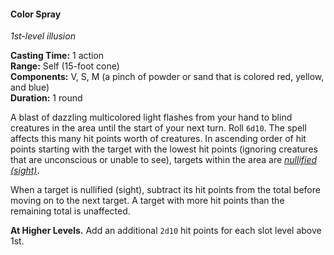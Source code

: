 #### Color Spray
<!-- markdownlint-disable link-image-reference-definitions -->
[_metadata_:spell_name]:- "Color Spray"
[_metadata_:spell_level]:- "1"
[_metadata_:spell_school]:- "illusion"
[_metadata_:ritual]:- "false"
[_metadata_:casting_time_amount]:- "1"
[_metadata_:casting_time_unit]:- "action"
[_metadata_:range]:- "Self"
[_metadata_:target]:- "15-foot cone"
[_metadata_:components_verbal]:- "true"
[_metadata_:components_somatic]:- "true"
[_metadata_:components_material]:- "true"
[_metadata_:components_material_description]:- "a pinch of powder or sand that is colored red, yellow, and blue)"
[_metadata_:duration]:- "1 round"
[_metadata_:concentration]:- "false"
[_metadata_:compared_to_wotc_srd_5.1]:- "mechanics_same_wording_different"
[_metadata_:compared_to_a5e_srd]:- "mechanics_same_wording_different"
<!-- markdownlint-disable-next-line no-emphasis-as-heading -->
_1st-level illusion_

**Casting Time:** 1 action \
**Range:** Self (15-foot cone) \
**Components:** V, S, M (a pinch of powder or sand that is colored red, yellow, and blue) \
**Duration:** 1 round

A blast of dazzling multicolored light flashes from your hand to blind creatures in the area until the start of your next turn.
Roll `6d10`.
The spell affects this many hit points worth of creatures.
In ascending order of hit points starting with the target with the lowest hit points (ignoring creatures that are unconscious or unable to see), targets within the area are _[<span class="condition">nullified (sight)</span>](#Conditions_nullified)_.

When a target is nullified (sight), subtract its hit points from the total before moving on to the next target.
A target with more hit points than the remaining total is unaffected.

**At Higher Levels.**
Add an additional `2d10` hit points for each slot level above 1st.
